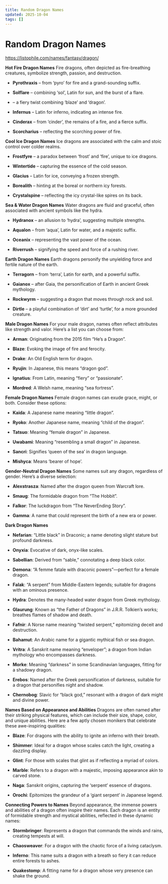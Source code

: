 ```yaml
---
title: Random Dragon Names
updated: 2025-10-04
tags: []
---
```


# Random Dragon Names

https://listophile.com/names/fantasy/dragon/

**Hot Fire Dragon Names**
Fire dragons, often depicted as fire-breathing creatures, symbolize strength, passion, and destruction.

* **Pyrothraxis** – from ‘pyro’ for fire and a grand-sounding suffix.

* **Solflare** – combining ‘sol’, Latin for sun, and the burst of a flare.

* – a fiery twist combining ‘blaze’ and ‘dragon’.

* **Infernus** – Latin for inferno, indicating an intense fire.

* **Cinderax** – from ‘cinder’, the remains of a fire, and a fierce suffix.

* **Scorcharius** – reflecting the scorching power of fire.

**Cool Ice Dragon Names**
Ice dragons are associated with the calm and stoic control over colder realms.

* **Frostfyre** – a paradox between ‘frost’ and ‘fire’, unique to ice dragons.

* **Wintertide** – capturing the essence of the cold season.

* **Glacius** – Latin for ice, conveying a frozen strength.

* **Borealith** – hinting at the boreal or northern icy forests.

* **Crystalspine** – reflecting the icy crystal-like spires on its back.

**Sea & Water Dragon Names**
Water dragons are fluid and graceful, often associated with ancient symbols like the hydra.

* **Hydranox** – an allusion to ‘hydra’, suggesting multiple strengths.

* **Aqualon** – from ‘aqua’, Latin for water, and a majestic suffix.

* **Oceanix** – representing the vast power of the ocean.

* **Riverrush** – signifying the speed and force of a rushing river.

**Earth Dragon Names**
Earth dragons personify the unyielding force and fertile nature of the earth.

* **Terragorn** – from ‘terra’, Latin for earth, and a powerful suffix.

* **Gaianox** – after Gaia, the personification of Earth in ancient Greek mythology.

* **Rockwyrm** – suggesting a dragon that moves through rock and soil.

* **Dirtle** – a playful combination of ‘dirt’ and ‘turtle’, for a more grounded creature.

**Male Dragon Names**
For your male dragon, names often reflect attributes like strength and valor. Here’s a list you can choose from:

* **Arman**: Originating from the 2015 film “He’s a Dragon”.

* **Blaze**: Evoking the image of fire and ferocity.

* **Drake**: An Old English term for dragon.

* **Ryujin**: In Japanese, this means “dragon god”.

* **Ignatius**: From Latin, meaning “fiery” or “passionate”.

* **Mordred**: A Welsh name, meaning “sea fortress”.

**Female Dragon Names**
Female dragon names can exude grace, might, or both. Consider these options:

* **Kaida**: A Japanese name meaning “little dragon”.

* **Ryoko**: Another Japanese name, meaning “child of the dragon”.

* **Tatsuo**: Meaning “female dragon” in Japanese.

* **Uwabami**: Meaning “resembling a small dragon” in Japanese.

* **Sancri**: Signifies ‘queen of the sea’ in dragon language.

* **Mishyca**: Means ‘bearer of hope’.

**Gender-Neutral Dragon Names**
Some names suit any dragon, regardless of gender. Here’s a diverse selection:

* **Alexstrasza**: Named after the dragon queen from Warcraft lore.

* **Smaug**: The formidable dragon from “The Hobbit”.

* **Falkor**: The luckdragon from “The NeverEnding Story”.

* **Gamma**: A name that could represent the birth of a new era or power.

**Dark Dragon Names**

* **Nefarian**: “Little black” in Draconic; a name denoting slight stature but profound darkness.

* **Onyxia**: Evocative of dark, onyx-like scales.

* **Sabellian**: Derived from “sable,” connotating a deep black color.

* **Demona**: “A femme fatale with draconic powers”—perfect for a female dragon.

* **Falak**: “A serpent” from Middle-Eastern legends; suitable for dragons with an ominous presence.

* **Hydra**: Denotes the many-headed water dragon from Greek mythology.

* **Glaurung**: Known as “the Father of Dragons” in J.R.R. Tolkien’s works; breathes flames of shadow and death.

* **Fafnir**: A Norse name meaning “twisted serpent,” epitomizing deceit and destruction.

* **Bahamut**: An Arabic name for a gigantic mythical fish or sea dragon.

* **Vritra**: A Sanskrit name meaning “enveloper”; a dragon from Indian mythology who encompasses darkness.

* **Morke**: Meaning “darkness” in some Scandinavian languages, fitting for a shadowy dragon.

* **Erebos**: Named after the Greek personification of darkness, suitable for a dragon that personifies night and shadow.

* **Chernobog**: Slavic for “black god,” resonant with a dragon of dark might and divine power.

**Names Based on Appearance and Abilities**
Dragons are often named after their striking physical features, which can include their size, shape, color, and unique abilities. Here are a few aptly chosen monikers that celebrate these awe-inspiring qualities:

* **Blaze**: For dragons with the ability to ignite an inferno with their breath.

* **Shimmer**: Ideal for a dragon whose scales catch the light, creating a dazzling display.

* **Glint**: For those with scales that glint as if reflecting a myriad of colors.

* **Marble**: Refers to a dragon with a majestic, imposing appearance akin to carved stone.

* **Naga**: Sanskrit origins, capturing the ‘serpent’ essence of dragons.

* **Orochi**: Epitomizes the grandeur of a ‘giant serpent’ in Japanese legend.

**Connecting Powers to Names**
Beyond appearance, the immense powers and abilities of a dragon often inspire their names. Each dragon is an entity of formidable strength and mystical abilities, reflected in these dynamic names:

* **Stormbringer**: Represents a dragon that commands the winds and rains, creating tempests at will.

* **Chaosweaver**: For a dragon with the chaotic force of a living cataclysm.

* **Inferno**: This name suits a dragon with a breath so fiery it can reduce entire forests to ashes.

* **Quakestomp**: A fitting name for a dragon whose very presence can shake the ground.

